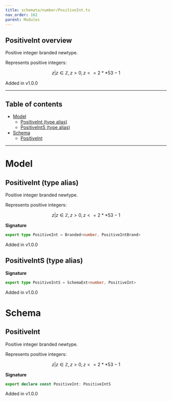 ```yaml
---
title: schemata/number/PositiveInt.ts
nav_order: 162
parent: Modules
---
```


## PositiveInt overview

Positive integer branded newtype.

Represents positive integers:

```math
 { z | z ∈ ℤ, z > 0, z <= 2 ** 53 - 1 }
```

Added in v1.0.0

---

<h2 class="text-delta">Table of contents</h2>

- [Model](#model)
  - [PositiveInt (type alias)](#positiveint-type-alias)
  - [PositiveIntS (type alias)](#positiveints-type-alias)
- [Schema](#schema)
  - [PositiveInt](#positiveint)

---

# Model

## PositiveInt (type alias)

Positive integer branded newtype.

Represents positive integers:

```math
 { z | z ∈ ℤ, z > 0, z <= 2 ** 53 - 1 }
```

**Signature**

```ts
export type PositiveInt = Branded<number, PositiveIntBrand>
```

Added in v1.0.0

## PositiveIntS (type alias)

**Signature**

```ts
export type PositiveIntS = SchemaExt<number, PositiveInt>
```

Added in v1.0.0

# Schema

## PositiveInt

Positive integer branded newtype.

Represents positive integers:

```math
 { z | z ∈ ℤ, z > 0, z <= 2 ** 53 - 1 }
```

**Signature**

```ts
export declare const PositiveInt: PositiveIntS
```

Added in v1.0.0
